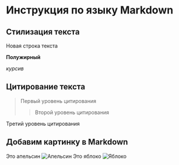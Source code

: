 # Инструкция по языку Markdown

## Стилизация текста

Новая строка текста

**Полужирный**

_курсив_

## Цитирование текста
> Первый уровень цитирования
>> Второй уровень цитирования
>>> 
Третий уровень цитирования 

## Добавим картинку в Markdown
Это апельсин 
![Апельсин](Orange.png)
Это яблоко 
![Яблоко](Apple.png)

